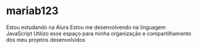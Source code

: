 # mariab123
Estou estudando na Alura
Estou me desenvolvendo na linguagem JavaScript
Utilizo esse espaço para minha organização e compartilhamento dos meu projetos desenvolvidos
